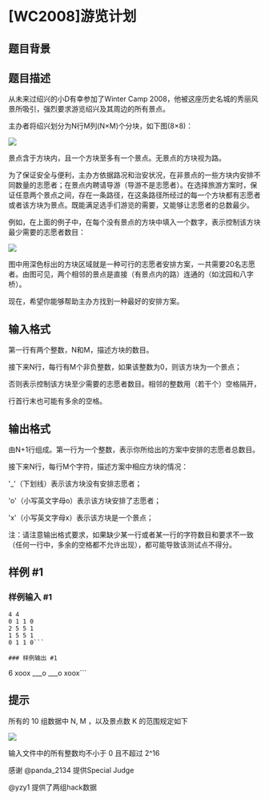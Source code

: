 # [WC2008]游览计划

## 题目背景



## 题目描述

从未来过绍兴的小D有幸参加了Winter Camp 2008，他被这座历史名城的秀丽风景所吸引，强烈要求游览绍兴及其周边的所有景点。

主办者将绍兴划分为N行M列(N×M)个分块，如下图(8×8)：

![](https://cdn.luogu.com.cn/upload/pic/15472.png)

景点含于方块内，且一个方块至多有一个景点。无景点的方块视为路。

为了保证安全与便利，主办方依据路况和治安状况，在非景点的一些方块内安排不同数量的志愿者；在景点内聘请导游（导游不是志愿者）。在选择旅游方案时，保证任意两个景点之间，存在一条路径，在这条路径所经过的每一个方块都有志愿者或者该方块为景点。既能满足选手们游览的需要，又能够让志愿者的总数最少。

例如，在上面的例子中，在每个没有景点的方块中填入一个数字，表示控制该方块最少需要的志愿者数目：

![](https://cdn.luogu.com.cn/upload/pic/15473.png)

图中用深色标出的方块区域就是一种可行的志愿者安排方案，一共需要20名志愿者。由图可见，两个相邻的景点是直接（有景点内的路）连通的（如沈园和八字桥）。

现在，希望你能够帮助主办方找到一种最好的安排方案。

## 输入格式

第一行有两个整数，N和M，描述方块的数目。

接下来N行，每行有M个非负整数，如果该整数为0，则该方块为一个景点；

否则表示控制该方块至少需要的志愿者数目。相邻的整数用（若干个）空格隔开，

行首行末也可能有多余的空格。

## 输出格式

由N+1行组成。第一行为一个整数，表示你所给出的方案中安排的志愿者总数目。

接下来N行，每行M个字符，描述方案中相应方块的情况：

'_'（下划线）表示该方块没有安排志愿者；

'o'（小写英文字母o）表示该方块安排了志愿者；

'x'（小写英文字母x）表示该方块是一个景点；

注：请注意输出格式要求，如果缺少某一行或者某一行的字符数目和要求不一致（任何一行中，多余的空格都不允许出现），都可能导致该测试点不得分。

## 样例 #1

### 样例输入 #1
```
4 4
0 1 1 0
2 5 5 1
1 5 5 1
0 1 1 0```

### 样例输出 #1

```
6
xoox
___o
___o
xoox```

## 提示

所有的 10 组数据中 N, M ，以及景点数 K 的范围规定如下

![](https://cdn.luogu.com.cn/upload/pic/15474.png)

输入文件中的所有整数均不小于 0 且不超过 2^16

感谢 @panda_2134 提供Special Judge

@yzy1 提供了两组hack数据
